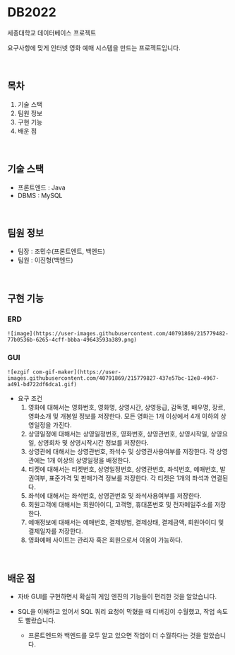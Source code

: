 # DB2022
  세종대학교 데이터베이스 프로젝트
  
  요구사항에 맞게 인터넷 영화 예매 시스템을 만드는 프로젝트입니다.

  <br/>
  
## 목차
  1. 기술 스택
  2. 팀원 정보
  2. 구현 기능
  4. 배운 점
  
  <br/>
  
## 기술 스택
  - 프론트엔드 : Java
  - DBMS : MySQL

  <br/>
  
## 팀원 정보
  - 팀장 : 조민수(프론트엔트, 백엔드)
  - 팀원 : 이진형(백엔드)
  
  <br/>
  
## 구현 기능
### ERD
    ![image](https://user-images.githubusercontent.com/40791869/215779482-77b0536b-6265-4cff-bbba-49643593a389.png)

### GUI
    ![ezgif com-gif-maker](https://user-images.githubusercontent.com/40791869/215779827-437e57bc-12e8-4967-a491-bd722df6dca1.gif)
    
  - 요구 조건
    1. 영화에 대해서는 영화번호, 영화명, 상영시간, 상영등급, 감독명, 배우명, 장르, 영화소개 및 개봉일 정보를 저장한다. 모든 영화는 1개 이상에서 4개 이하의 상영일정을 가진다.
    2. 상영일정에 대해서는 상영일정번호, 영화번호, 상영관번호, 상영시작일, 상영요일, 상영회차 및 상영시작시간 정보를 저장한다.
    3. 상영관에 대해서는 상영관번호, 좌석수 및 상영관사용여부를 저장한다. 각 상영관에는 1개 이상의 상영일정을 배정한다.
    4. 티켓에 대해서는 티켓번호, 상영일정번호, 상영관번호, 좌석번호, 예매번호, 발권여부, 표준가격 및 판매가격 정보를 저장한다. 각 티켓은 1개의 좌석과 연결된다.
    5. 좌석에 대해서는 좌석번호, 상영관번호 및 좌석사용여부를 저장한다.
    6. 회원고객에 대해서는 회원아이디, 고객명, 휴대폰번호 및 전자메일주소를 저장한다. 
    7. 예매정보에 대해서는 예매번호, 결제방법, 결제상태, 결제금액, 회원아이디 및  결제일자를 저장한다.
    8. 영화예매 사이트는 관리자 혹은 회원으로서 이용이 가능하다.
    
  <br/>
  
## 배운 점
  - 자바 GUI를 구현하면서 확실히 게임 엔진의 기능들이 편리한 것을 알았습니다.
    
  - SQL을 이해하고 있어서 SQL 쿼리 요청이 막혔을 때 디버깅이 수월했고, 작업 속도도 빨랐습니다.
    - 프론트엔드와 백엔드를 모두 알고 있으면 작업이 더 수월하다는 것을 알았습니다.
